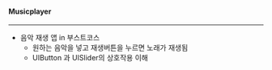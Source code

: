 #### Musicplayer

---

- 음악 재생 앱 in 부스트코스
  - 원하는 음악을 넣고 재생버튼을 누르면 노래가 재생됨
  - UIButton 과 UISlider의 상호작용 이해

